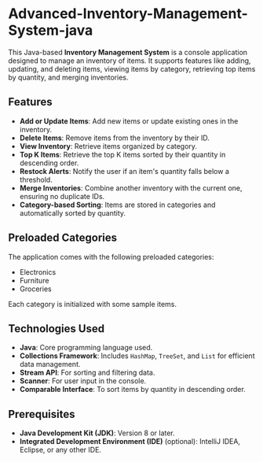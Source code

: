 # Advanced-Inventory-Management-System-java


This Java-based **Inventory Management System** is a console application designed to manage an inventory of items. It supports features like adding, updating, and deleting items, viewing items by category, retrieving top items by quantity, and merging inventories.

## Features
- **Add or Update Items**: Add new items or update existing ones in the inventory.
- **Delete Items**: Remove items from the inventory by their ID.
- **View Inventory**: Retrieve items organized by category.
- **Top K Items**: Retrieve the top K items sorted by their quantity in descending order.
- **Restock Alerts**: Notify the user if an item's quantity falls below a threshold.
- **Merge Inventories**: Combine another inventory with the current one, ensuring no duplicate IDs.
- **Category-based Sorting**: Items are stored in categories and automatically sorted by quantity.

## Preloaded Categories
The application comes with the following preloaded categories:
- Electronics
- Furniture
- Groceries

Each category is initialized with some sample items.

## Technologies Used
- **Java**: Core programming language used.
- **Collections Framework**: Includes `HashMap`, `TreeSet`, and `List` for efficient data management.
- **Stream API**: For sorting and filtering data.
- **Scanner**: For user input in the console.
- **Comparable Interface**: To sort items by quantity in descending order.

## Prerequisites
- **Java Development Kit (JDK)**: Version 8 or later.
- **Integrated Development Environment (IDE)** (optional): IntelliJ IDEA, Eclipse, or any other IDE.
